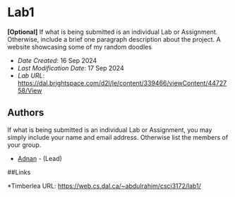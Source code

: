 # Lab1

**[Optional]** If what is being submitted is an individual Lab or Assignment. Otherwise, include a brief one paragraph description about the project.
A website showcasing some of my random doodles

* *Date Created*: 16 Sep 2024
* *Last Modification Date*: 17 Sep 2024
* *Lab URL*: <https://dal.brightspace.com/d2l/le/content/339466/viewContent/4472758/View>


## Authors

If what is being submitted is an individual Lab or Assignment, you may simply include your name and email address. Otherwise list the members of your group.

* [Adnan](ad684424@dal.ca) - (Lead)

##Links

*Timberlea URL: https://web.cs.dal.ca/~abdulrahim/csci3172/lab1/

